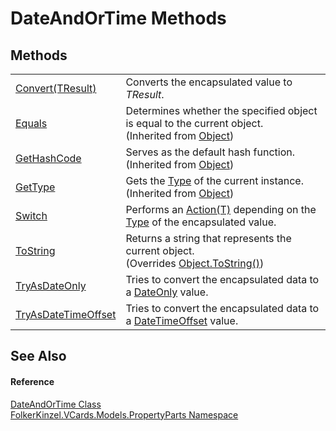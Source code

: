 # DateAndOrTime Methods




## Methods
<table>
<tr>
<td><a href="4d5f6884-5e5d-6c85-28c2-3eb843fa1d19.md">Convert(TResult)</a></td>
<td>Converts the encapsulated value to <em>TResult</em>.</td></tr>
<tr>
<td><a href="https://learn.microsoft.com/dotnet/api/system.object.equals#system-object-equals(system-object)" target="_blank" rel="noopener noreferrer">Equals</a></td>
<td>Determines whether the specified object is equal to the current object.<br />(Inherited from <a href="https://learn.microsoft.com/dotnet/api/system.object" target="_blank" rel="noopener noreferrer">Object</a>)</td></tr>
<tr>
<td><a href="https://learn.microsoft.com/dotnet/api/system.object.gethashcode" target="_blank" rel="noopener noreferrer">GetHashCode</a></td>
<td>Serves as the default hash function.<br />(Inherited from <a href="https://learn.microsoft.com/dotnet/api/system.object" target="_blank" rel="noopener noreferrer">Object</a>)</td></tr>
<tr>
<td><a href="https://learn.microsoft.com/dotnet/api/system.object.gettype" target="_blank" rel="noopener noreferrer">GetType</a></td>
<td>Gets the <a href="https://learn.microsoft.com/dotnet/api/system.type" target="_blank" rel="noopener noreferrer">Type</a> of the current instance.<br />(Inherited from <a href="https://learn.microsoft.com/dotnet/api/system.object" target="_blank" rel="noopener noreferrer">Object</a>)</td></tr>
<tr>
<td><a href="5b1b2f45-64c0-b303-1748-318790bf1bd0.md">Switch</a></td>
<td>Performs an <a href="https://learn.microsoft.com/dotnet/api/system.action-1" target="_blank" rel="noopener noreferrer">Action(T)</a> depending on the <a href="https://learn.microsoft.com/dotnet/api/system.type" target="_blank" rel="noopener noreferrer">Type</a> of the encapsulated value.</td></tr>
<tr>
<td><a href="358712db-e7a6-1242-566c-e0141f567dbc.md">ToString</a></td>
<td>Returns a string that represents the current object.<br />(Overrides <a href="https://learn.microsoft.com/dotnet/api/system.object.tostring" target="_blank" rel="noopener noreferrer">Object.ToString()</a>)</td></tr>
<tr>
<td><a href="8f30361a-0e4c-d0a2-8d18-717561e03f11.md">TryAsDateOnly</a></td>
<td>Tries to convert the encapsulated data to a <a href="https://learn.microsoft.com/dotnet/api/system.dateonly" target="_blank" rel="noopener noreferrer">DateOnly</a> value.</td></tr>
<tr>
<td><a href="ccfb13e6-215b-a986-2e1e-9bbb7ec5215d.md">TryAsDateTimeOffset</a></td>
<td>Tries to convert the encapsulated data to a <a href="https://learn.microsoft.com/dotnet/api/system.datetimeoffset" target="_blank" rel="noopener noreferrer">DateTimeOffset</a> value.</td></tr>
</table>

## See Also


#### Reference
<a href="2a0f1a62-5c32-3777-bbda-f169201ab209.md">DateAndOrTime Class</a>  
<a href="dbd283d2-4531-056c-7d94-281acad42316.md">FolkerKinzel.VCards.Models.PropertyParts Namespace</a>  
